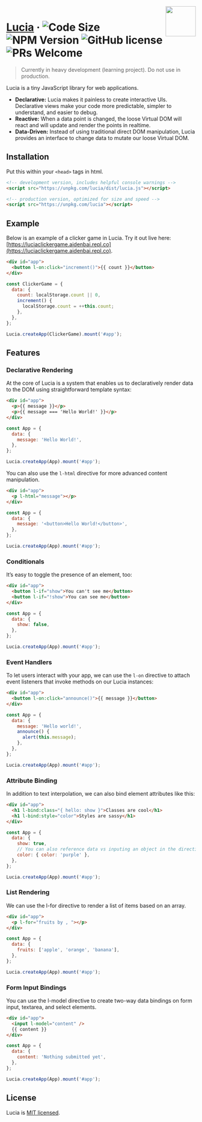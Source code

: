 <img src="https://github.com/luciadotjs/lucia/raw/master/.github/img/logo.svg" width="80px" align="right" />

# [Lucia](https://lucia.js.org) &middot; ![Code Size](https://badgen.net/badgesize/brotli/https/unpkg.com/lucia?color=7460E1&style=flat-square) ![NPM Version](https://img.shields.io/npm/v/lucia?color=%23C454FF&style=flat-square) ![GitHub license](https://img.shields.io/badge/license-MIT-blue.svg?color=%23E676AA&style=flat-square) ![PRs Welcome](https://img.shields.io/badge/PRs-welcome-brightgreen.svg?color=%23FA8A7C&style=flat-square)

> Currently in heavy development (learning project). Do not use in production.

Lucia is a tiny JavaScript library for web applications.

- **Declarative:** Lucia makes it painless to create interactive UIs. Declarative views make your code more predictable, simpler to understand, and easier to debug.
- **Reactive:** When a data point is changed, the loose Virtual DOM will react and will update and render the points in realtime.
- **Data-Driven:** Instead of using traditional direct DOM manipulation, Lucia provides an interface to change data to mutate our loose Virtual DOM.

## Installation

Put this within your `<head>` tags in html.

```html
<!-- development version, includes helpful console warnings -->
<script src="https://unpkg.com/lucia/dist/lucia.js"></script>
```

```html
<!-- production version, optimized for size and speed -->
<script src="https://unpkg.com/lucia"></script>
```

## Example

Below is an example of a clicker game in Lucia. Try it out live here: [https://luciaclickergame.aidenbai.repl.co](https://luciaclickergame.aidenbai.repl.co).

```html
<div id="app">
  <button l-on:click="increment()">{{ count }}</button>
</div>
```

```js
const ClickerGame = {
  data: {
    count: localStorage.count || 0,
    increment() {
      localStorage.count = ++this.count;
    },
  },
};

Lucia.createApp(ClickerGame).mount('#app');
```

## Features

### Declarative Rendering

At the core of Lucia is a system that enables us to declaratively render data to the DOM using straightforward template syntax:

```html
<div id="app">
  <p>{{ message }}</p>
  <p>{{ message === 'Hello World!' }}</p>
</div>
```

```js
const App = {
  data: {
    message: 'Hello World!',
  },
};

Lucia.createApp(App).mount('#app');
```

You can also use the `l-html` directive for more advanced content manipulation.

```html
<div id="app">
  <p l-html="message"></p>
</div>
```

```js
const App = {
  data: {
    message: '<button>Hello World!</button>',
  },
};

Lucia.createApp(App).mount('#app');
```

### Conditionals

It’s easy to toggle the presence of an element, too:

```html
<div id="app">
  <button l-if="show">You can't see me</button>
  <button l-if="!show">You can see me</button>
</div>
```

```js
const App = {
  data: {
    show: false,
  },
};

Lucia.createApp(App).mount('#app');
```

### Event Handlers

To let users interact with your app, we can use the `l-on` directive to attach event listeners that invoke methods on our Lucia instances:

```html
<div id="app">
  <button l-on:click="announce()">{{ message }}</button>
</div>
```

```js
const App = {
  data: {
    message: 'Hello world!',
    announce() {
      alert(this.message);
    },
  },
};

Lucia.createApp(App).mount('#app');
```

### Attribute Binding

In addition to text interpolation, we can also bind element attributes like this:

```html
<div id="app">
  <h1 l-bind:class="{ hello: show }">Classes are cool</h1>
  <h1 l-bind:style="color">Styles are sassy</h1>
</div>
```

```js
const App = {
  data: {
    show: true,
    // You can also reference data vs inputing an object in the directive itself
    color: { color: 'purple' },
  },
};

Lucia.createApp(App).mount('#app');
```

### List Rendering

We can use the l-for directive to render a list of items based on an array.

```html
<div id="app">
  <p l-for="fruits by , "></p>
</div>
```

```js
const App = {
  data: {
    fruits: ['apple', 'orange', 'banana'],
  },
};

Lucia.createApp(App).mount('#app');
```

### Form Input Bindings

You can use the l-model directive to create two-way data bindings on form input, textarea, and select elements.

```html
<div id="app">
  <input l-model="content" />
  {{ content }}
</div>
```

```js
const App = {
  data: {
    content: 'Nothing submitted yet',
  },
};

Lucia.createApp(App).mount('#app');
```

## License

Lucia is [MIT licensed](LICENSE.md).
